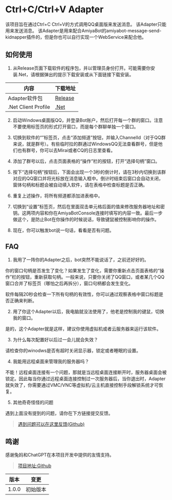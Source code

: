 # Ctrl+C/Ctrl+V Adapter

该项目旨在通过Ctrl+C Ctrl+V的方式调用QQ桌面版来发送消息。
该Adapter只能用来发送消息。
该Adapter是用来配合AmiyaBot的amiyabot-message-send-kidnapper插件的，但是你也可以自行实现一个WebService来配合他。

## 如何使用

1. 从Release页面下载软件的程序包，并以管理员身份打开。可能需要你安装.Net，请根据弹出的提示下载安装或从下面链接下载安装。

|  内容   | 下载地址  |
|  ----  | ----  |
| Adapter软件包 | [Release](https://github.com/hsyhhssyy/amiyabot-hsyhhssyy-chatgpt/issues/new/) |
| .Net Client Profile | [.Net](https://dotnet.microsoft.com/zh-cn/download) |

2. 启动Windows桌面版QQ，并登录Bot账户，然后打开每一个群的窗口。注意不要使用标签页的形式打开窗口，而是每个群聊单独一个窗口。

3. 切换到软件的“”标签页，点击“添加频道”按钮，并输入ChannelId（对于QQ群来说，就是群号）。有些临时拉的群通过WindowsQQ无法查看群号，但是他们也有群号，你可以去Mirai或者CQ的日志里查看。

4. 添加了群号以后，点击页面表格的“操作”栏的按钮，打开“选择句柄”窗口。

5. 按下“选择句柄”按钮后，下面会出现一个3秒的倒计时，请在3秒内切换到该群对应的QQ窗口并将光标放在消息输入框中。倒计时结束后窗口会自动关闭，窗体句柄和标题会被自动填入软件，请在表格中检查标题是否正确。

6. 重复上述操作，将所有频道都添加进表格中。

7. 切换到“设置”标签页，然后在里面双击单元格后面的值来修改服务器地址和密钥。这两项内容和你在AmiyaBotConsole连接时填写的内容一致。最后一步做这个，是防止Bot在你操作的时候说话，导致键鼠被控制影响你的操作。

8. 现在，你可以触发bot说一句话，看看是否有问题。

## FAQ

1. 我用了一阵你的Adapter之后，bot突然不能说话了，之前还好好的。

你的窗口句柄是否发生了变化？如果发生了变化，需要你重新点击页面表格的“操作”栏的按钮，重新获取句柄。一般来说，只要你关闭了QQ窗口，或者某几个QQ窗口合并了标签页（哪怕之后再拆分），窗口句柄都会发生变化。

软件每隔20秒会检查一下所有句柄的有效性，你可以通过观察表格中窗口标题是否正确来判断。

2. 用了你这个Adapter以后，我电脑就没法使用了，他老是控制我的键鼠，切换我的窗口。

是的，这个Adapter就是这样，建议你使用虚拟机或者云服务器来运行该软件。

3. 为什么每次配置好以后过一会儿就会失效？

请检查你的winodws是否有超时关闭显示器，锁定或者睡眠的设置。

4. 我能用远程桌面来管理我的服务器吗？

不能！远程桌面连接有一个问题，那就是当远程桌面连接断开时，服务器桌面会被锁定。因此每当你通过远程桌面连接控制过一次服务器后，当你退出时，Adapter就失效了，你需要通过VMC/VNC等虚拟机/云主机直接控制手段解锁系统才可恢复。

5. 其他奇奇怪怪的问题

遇到上面没有提到的问题，请你在下方链接提交反馈。

> [遇到问题可以在这里反馈(Github)](https://github.com/hsyhhssyy/amiyabot-hsyhhssyy-chatgpt/issues/new/)

## 鸣谢

感谢兔妈和ChatGPT在本项目开发中提供的友情支持。

> [项目地址:Github](https://github.com/hsyhhssyy/amiyabot-hsyhhssyy-chatgpt/)

|  版本   | 变更  |
|  ----  | ----  |
| 1.0.0  | 初始版本 |